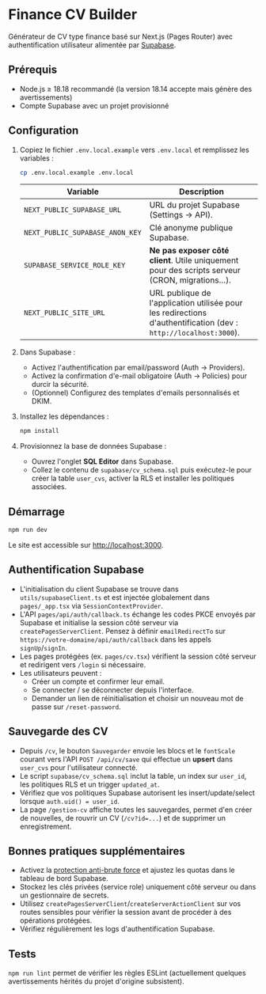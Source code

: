 # Finance CV Builder

Générateur de CV type finance basé sur Next.js (Pages Router) avec authentification utilisateur alimentée par [Supabase](https://supabase.com/).

## Prérequis

- Node.js ≥ 18.18 recommandé (la version 18.14 accepte mais génère des avertissements)
- Compte Supabase avec un projet provisionné

## Configuration

1. Copiez le fichier `.env.local.example` vers `.env.local` et remplissez les variables :

   ```bash
   cp .env.local.example .env.local
   ```

   | Variable | Description |
   | --- | --- |
   | `NEXT_PUBLIC_SUPABASE_URL` | URL du projet Supabase (Settings → API). |
   | `NEXT_PUBLIC_SUPABASE_ANON_KEY` | Clé anonyme publique Supabase. |
   | `SUPABASE_SERVICE_ROLE_KEY` | **Ne pas exposer côté client**. Utile uniquement pour des scripts serveur (CRON, migrations…). |
   | `NEXT_PUBLIC_SITE_URL` | URL publique de l'application utilisée pour les redirections d'authentification (dev : `http://localhost:3000`). |

2. Dans Supabase :
   - Activez l'authentification par email/password (Auth → Providers).
   - Activez la confirmation d'e-mail obligatoire (Auth → Policies) pour durcir la sécurité.
   - (Optionnel) Configurez des templates d'emails personnalisés et DKIM.

3. Installez les dépendances :

   ```bash
   npm install
   ```

4. Provisionnez la base de données Supabase :

   - Ouvrez l'onglet **SQL Editor** dans Supabase.
   - Collez le contenu de `supabase/cv_schema.sql` puis exécutez-le pour créer la table `user_cvs`, activer la RLS et installer les politiques associées.

## Démarrage

```bash
npm run dev
```

Le site est accessible sur [http://localhost:3000](http://localhost:3000).

## Authentification Supabase

- L'initialisation du client Supabase se trouve dans `utils/supabaseClient.ts` et est injectée globalement dans `pages/_app.tsx` via `SessionContextProvider`.
- L'API `pages/api/auth/callback.ts` échange les codes PKCE envoyés par Supabase et initialise la session côté serveur via `createPagesServerClient`. Pensez à définir `emailRedirectTo` sur `https://votre-domaine/api/auth/callback` dans les appels `signUp`/`signIn`.
- Les pages protégées (ex. `pages/cv.tsx`) vérifient la session côté serveur et redirigent vers `/login` si nécessaire.
- Les utilisateurs peuvent :
  - Créer un compte et confirmer leur email.
  - Se connecter / se déconnecter depuis l'interface.
  - Demander un lien de réinitialisation et choisir un nouveau mot de passe sur `/reset-password`.

## Sauvegarde des CV

- Depuis `/cv`, le bouton `Sauvegarder` envoie les blocs et le `fontScale` courant vers l'API `POST /api/cv/save` qui effectue un **upsert** dans `user_cvs` pour l'utilisateur connecté.
- Le script `supabase/cv_schema.sql` inclut la table, un index sur `user_id`, les politiques RLS et un trigger `updated_at`.
- Vérifiez que vos politiques Supabase autorisent les insert/update/select lorsque `auth.uid() = user_id`.
- La page `/gestion-cv` affiche toutes les sauvegardes, permet d'en créer de nouvelles, de rouvrir un CV (`/cv?id=...`) et de supprimer un enregistrement.

## Bonnes pratiques supplémentaires

- Activez la [protection anti-brute force](https://supabase.com/docs/guides/auth/auth-rate-limits) et ajustez les quotas dans le tableau de bord Supabase.
- Stockez les clés privées (service role) uniquement côté serveur ou dans un gestionnaire de secrets.
- Utilisez `createPagesServerClient`/`createServerActionClient` sur vos routes sensibles pour vérifier la session avant de procéder à des opérations protégées.
- Vérifiez régulièrement les logs d'authentification Supabase.

## Tests

`npm run lint` permet de vérifier les règles ESLint (actuellement quelques avertissements hérités du projet d'origine subsistent).

